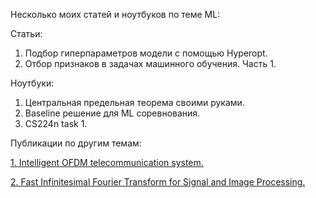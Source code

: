 Несколько моих статей и ноутбуков по теме ML:

Статьи:
1. Подбор гиперпараметров модели с помощью Hyperopt.
2. Отбор признаков в задачах машинного обучения. Часть 1.

Ноутбуки:

1. Центральная предельная теорема своими руками.
2. Baseline решение для ML соревнования.
3. CS224n task 1.


Публикации по другим темам:

<a href="https://iopscience.iop.org/article/10.1088/1742-6596/1368/5/052024 ">1. Intelligent OFDM telecommunication system.</a>

<a href="http://ceur-ws.org/Vol-1452/paper3.pdf ">2. Fast Infinitesimal Fourier Transform for Signal and Image Processing.</a>
